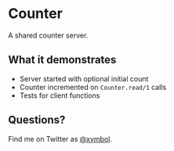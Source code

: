 # Counter

A shared counter server.

## What it demonstrates

- Server started with optional initial count
- Counter incremented on `Counter.read/1` calls
- Tests for client functions

## Questions?

Find me on Twitter as [@xymbol](https://twitter.com/xymbol).
